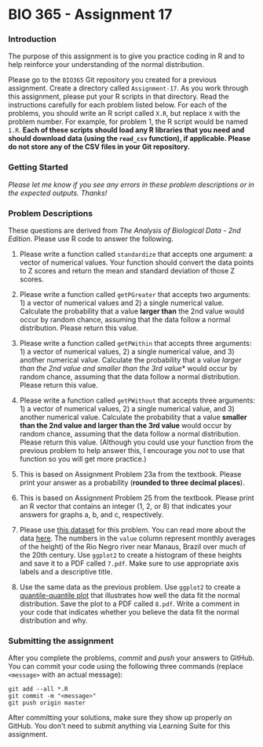 # BIO 365 - Assignment 17

### Introduction

The purpose of this assignment is to give you practice coding in R and to help reinforce your understanding of the normal distribution.

Please go to the `BIO365` Git repository you created for a previous assignment. Create a directory called `Assignment-17`. As you work through this assignment, please put your R scripts in that directory. Read the instructions carefully for each problem listed below. For each of the problems, you should write an R script called `X.R`, but replace `X` with the problem number. For example, for problem 1, the R script would be named `1.R`. **Each of these scripts should load any R libraries that you need and should download data (using the `read_csv` function), if applicable. Please do not store any of the CSV files in your Git repository.**

### Getting Started

*Please let me know if you see any errors in these problem descriptions or in the expected outputs. Thanks!*

### Problem Descriptions

These questions are derived from *The Analysis of Biological Data - 2nd Edition*. Please use R code to answer the following.

1. Please write a function called `standardize` that accepts one argument: a vector of numerical values. Your function should convert the data points to Z scores and return the mean and standard deviation of those Z scores.

2. Please write a function called `getPGreater` that accepts two arguments: 1) a vector of numerical values and 2) a single numerical value. Calculate the probability that a value **larger than** the 2nd value would occur by random chance, assuming that the data follow a normal distribution. Please return this value.

3. Please write a function called `getPWithin` that accepts three arguments: 1) a vector of numerical values, 2) a single numerical value, and 3) another numerical value. Calculate the probability that a value *larger than the 2nd value and smaller than the 3rd value** would occur by random chance, assuming that the data follow a normal distribution. Please return this value.

4. Please write a function called `getPWithout` that accepts three arguments: 1) a vector of numerical values, 2) a single numerical value, and 3) another numerical value. Calculate the probability that a value **smaller than the 2nd value and larger than the 3rd value** would occur by random chance, assuming that the data follow a normal distribution. Please return this value. (Although you could use your function from the previous problem to help answer this, I encourage you *not* to use that function so you will get more practice.)

5. This is based on Assignment Problem 23a from the textbook. Please print your answer as a probability (**rounded to three decimal places**).

6. This is based on Assignment Problem 25 from the textbook. Please print an R vector that contains an integer (1, 2, or 8) that indicates your answers for graphs a, b, and c, respectively.

7. Please use [this dataset](https://vincentarelbundock.github.io/Rdatasets/csv/boot/manaus.csv) for this problem. You can read more about the data [here](https://stat.ethz.ch/R-manual/R-devel/library/boot/html/manaus.html). The numbers in the `value` column represent monthly averages of the height) of the Rio Negro river near Manaus, Brazil over much of the 20th century. Use `ggplot2` to create a histogram of these heights and save it to a PDF called `7.pdf`. Make sure to use appropriate axis labels and a descriptive title.

8. Use the same data as the previous problem. Use `ggplot2` to create a [quantile-quantile plot]() that illustrates how well the data fit the normal distribution. Save the plot to a PDF called `8.pdf`. Write a comment in your code that indicates whether you believe the data fit the normal distribution and why.

### Submitting the assignment

After you complete the problems, *commit* and *push* your answers to GitHub. You can commit your code using the following three commands (replace `<message>` with an actual message):

```
git add --all *.R
git commit -m "<message>"
git push origin master
```

After committing your solutions, make sure they show up properly on GitHub. You don't need to submit anything via Learning Suite for this assignment.